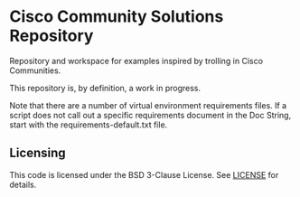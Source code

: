 # Cisco Community Solutions Repository



Repository and workspace for examples inspired by trolling in Cisco Communities.

This repository is, by definition, a work in progress.

Note that there are a number of virtual environment requirements files.   If a script does not call out a specific requirements document in the Doc String, start with the requirements-default.txt file.

## Licensing

This code is licensed under the BSD 3-Clause License. See [LICENSE](LICENSE) for details.

